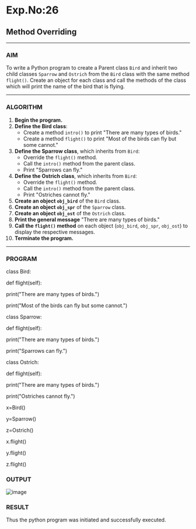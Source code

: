 # Exp.No:26  
## Method Overriding

---

### AIM  
To write a Python program to create a Parent class `Bird` and inherit two child classes `Sparrow` and `Ostrich` from the `Bird` class with the same method `flight()`. Create an object for each class and call the methods of the class which will print the name of the bird that is flying.

---

### ALGORITHM

1. **Begin the program.**
2. **Define the Bird class**:
   - Create a method `intro()` to print "There are many types of birds."
   - Create a method `flight()` to print "Most of the birds can fly but some cannot."
3. **Define the Sparrow class**, which inherits from `Bird`:
   - Override the `flight()` method.
   - Call the `intro()` method from the parent class.
   - Print "Sparrows can fly."
4. **Define the Ostrich class**, which inherits from `Bird`:
   - Override the `flight()` method.
   - Call the `intro()` method from the parent class.
   - Print "Ostriches cannot fly."
5. **Create an object `obj_bird`** of the `Bird` class.
6. **Create an object `obj_spr`** of the `Sparrow` class.
7. **Create an object `obj_ost`** of the `Ostrich` class.
8. **Print the general message** "There are many types of birds."
9. **Call the `flight()` method** on each object (`obj_bird`, `obj_spr`, `obj_ost`) to display the respective messages.
10. **Terminate the program.**

---

### PROGRAM

class Bird:

   def flight(self):
   
   print("There are many types of birds.")
   
   print("Most of the birds can fly but some cannot.")


class Sparrow:

   def flight(self):
   
   print("There are many types of birds.")
   
 print("Sparrows can fly.")


class Ostrich:

   def flight(self):
   
   print("There are many types of birds.")
   
   print("Ostriches cannot fly.")
        
x=Bird()

y=Sparrow()

z=Ostrich()

x.flight()

y.flight()

z.flight()

### OUTPUT
![image](https://github.com/user-attachments/assets/41652634-3de9-49d3-b7a5-3dc4519bbf0e)


### RESULT
Thus the python program was initiated and successfully executed.
